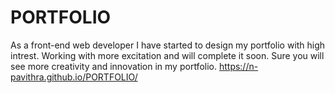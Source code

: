 # PORTFOLIO

As a front-end web developer I have started to design my portfolio with high intrest. Working with more excitation and will complete it soon. Sure you will see more creativity and innovation in my portfolio.
https://n-pavithra.github.io/PORTFOLIO/
